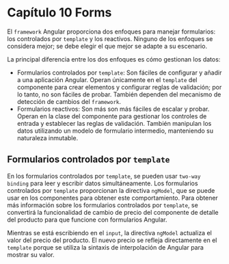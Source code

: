 # Capítulo 10 Forms

El `framework` Angular proporciona dos enfoques para manejar formularios: los controlados por `template` y los reactivos. Ninguno de los enfoques se considera mejor; se debe elegir el que mejor se adapte a su escenario.

La principal diferencia entre los dos enfoques es cómo gestionan los datos:

* Formularios controlados por `template`: Son fáciles de configurar y añadir a una aplicación Angular. Operan únicamente en el `template` del componente para crear elementos y configurar reglas de validación; por lo tanto, no son fáciles de probar. También dependen del mecanismo de detección de cambios del `framework`.
* Formularios reactivos: Son más son más fáciles de escalar y probar. Operan en la
clase del componente para gestionar los controles de entrada y establecer las reglas de validación. También manipulan los datos utilizando un modelo de formulario intermedio, manteniendo su naturaleza inmutable.

## Formularios controlados por `template`

En los formularios controlados por `template`, se pueden usar `two-way binding` para leer y escribir datos simultáneamente. Los formularios controlados por `template` proporcionan la directiva `ngModel`, que se puede usar en los componentes para obtener este comportamiento. Para obtener más información sobre los formularios controlados por `template`, se convertirá la funcionalidad de cambio de precio del componente de detalle del producto para que funcione con formularios Angular.

Mientras se está escribiendo en el `input`, la directiva `ngModel` actualiza el valor del precio del producto.
El nuevo precio se refleja directamente en el `template` porque se utiliza la sintaxis de interpolación de Angular
para mostrar su valor.

